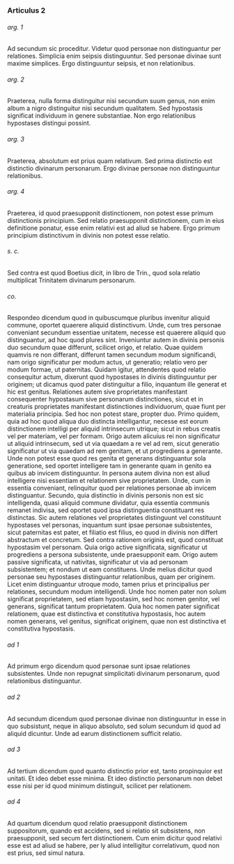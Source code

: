 ### Articulus 2

###### arg. 1
Ad secundum sic proceditur. Videtur quod personae non distinguantur per relationes. Simplicia enim seipsis distinguuntur. Sed personae divinae sunt maxime simplices. Ergo distinguuntur seipsis, et non relationibus.

###### arg. 2
Praeterea, nulla forma distinguitur nisi secundum suum genus, non enim album a nigro distinguitur nisi secundum qualitatem. Sed hypostasis significat individuum in genere substantiae. Non ergo relationibus hypostases distingui possint.

###### arg. 3
Praeterea, absolutum est prius quam relativum. Sed prima distinctio est distinctio divinarum personarum. Ergo divinae personae non distinguuntur relationibus.

###### arg. 4
Praeterea, id quod praesupponit distinctionem, non potest esse primum distinctionis principium. Sed relatio praesupponit distinctionem, cum in eius definitione ponatur, esse enim relativi est ad aliud se habere. Ergo primum principium distinctivum in divinis non potest esse relatio.

###### s. c.
Sed contra est quod Boetius dicit, in libro de Trin., quod sola relatio multiplicat Trinitatem divinarum personarum.

###### co.
Respondeo dicendum quod in quibuscumque pluribus invenitur aliquid commune, oportet quaerere aliquid distinctivum. Unde, cum tres personae conveniant secundum essentiae unitatem, necesse est quaerere aliquid quo distinguantur, ad hoc quod plures sint. Inveniuntur autem in divinis personis duo secundum quae differunt, scilicet origo, et relatio. Quae quidem quamvis re non differant, differunt tamen secundum modum significandi, nam origo significatur per modum actus, ut generatio; relatio vero per modum formae, ut paternitas. Quidam igitur, attendentes quod relatio consequitur actum, dixerunt quod hypostases in divinis distinguuntur per originem; ut dicamus quod pater distinguitur a filio, inquantum ille generat et hic est genitus. Relationes autem sive proprietates manifestant consequenter hypostasum sive personarum distinctiones, sicut et in creaturis proprietates manifestant distinctiones individuorum, quae fiunt per materialia principia. Sed hoc non potest stare, propter duo. Primo quidem, quia ad hoc quod aliqua duo distincta intelligantur, necesse est eorum distinctionem intelligi per aliquid intrinsecum utrique; sicut in rebus creatis vel per materiam, vel per formam. Origo autem alicuius rei non significatur ut aliquid intrinsecum, sed ut via quaedam a re vel ad rem, sicut generatio significatur ut via quaedam ad rem genitam, et ut progrediens a generante. Unde non potest esse quod res genita et generans distinguantur sola generatione, sed oportet intelligere tam in generante quam in genito ea quibus ab invicem distinguuntur. In persona autem divina non est aliud intelligere nisi essentiam et relationem sive proprietatem. Unde, cum in essentia conveniant, relinquitur quod per relationes personae ab invicem distinguantur. Secundo, quia distinctio in divinis personis non est sic intelligenda, quasi aliquid commune dividatur, quia essentia communis remanet indivisa, sed oportet quod ipsa distinguentia constituant res distinctas. Sic autem relationes vel proprietates distinguunt vel constituunt hypostases vel personas, inquantum sunt ipsae personae subsistentes, sicut paternitas est pater, et filiatio est filius, eo quod in divinis non differt abstractum et concretum. Sed contra rationem originis est, quod constituat hypostasim vel personam. Quia origo active significata, significatur ut progrediens a persona subsistente, unde praesupponit eam. Origo autem passive significata, ut nativitas, significatur ut via ad personam subsistentem; et nondum ut eam constituens. Unde melius dicitur quod personae seu hypostases distinguantur relationibus, quam per originem. Licet enim distinguantur utroque modo, tamen prius et principalius per relationes, secundum modum intelligendi. Unde hoc nomen pater non solum significat proprietatem, sed etiam hypostasim, sed hoc nomen genitor, vel generans, significat tantum proprietatem. Quia hoc nomen pater significat relationem, quae est distinctiva et constitutiva hypostasis, hoc autem nomen generans, vel genitus, significat originem, quae non est distinctiva et constitutiva hypostasis.

###### ad 1
Ad primum ergo dicendum quod personae sunt ipsae relationes subsistentes. Unde non repugnat simplicitati divinarum personarum, quod relationibus distinguantur.

###### ad 2
Ad secundum dicendum quod personae divinae non distinguuntur in esse in quo subsistunt, neque in aliquo absoluto, sed solum secundum id quod ad aliquid dicuntur. Unde ad earum distinctionem sufficit relatio.

###### ad 3
Ad tertium dicendum quod quanto distinctio prior est, tanto propinquior est unitati. Et ideo debet esse minima. Et ideo distinctio personarum non debet esse nisi per id quod minimum distinguit, scilicet per relationem.

###### ad 4
Ad quartum dicendum quod relatio praesupponit distinctionem suppositorum, quando est accidens, sed si relatio sit subsistens, non praesupponit, sed secum fert distinctionem. Cum enim dicitur quod relativi esse est ad aliud se habere, per ly aliud intelligitur correlativum, quod non est prius, sed simul natura.

